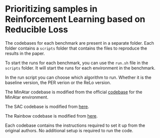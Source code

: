 # Prioritizing samples in Reinforcement Learning based on Reducible Loss

The codebases for each benchmark are present in a separate folder. Each folder contains a `scripts` folder that contains the files to reproduce the results in the paper.

To start the runs for each benchmark, you can use the `run.sh` file in the `scripts` folder. It will start the runs for each environment in the benchmark.

In the run script you can choose which algorithm to run. Whether it is the baseline version, the PER verion or the ReLo version.

The MinAtar codebase is modified from the official [codebase](https://github.com/kenjyoung/MinAtar) for the MinAtar environment.

The SAC codebase is modified from [here](https://github.com/denisyarats/pytorch_sac).

The Rainbow codebase is modified from [here](https://github.com/Kaixhin/Rainbow).

Each codebase contains the instructions required to set it up from the original authors. No additional setup is required to run the code.